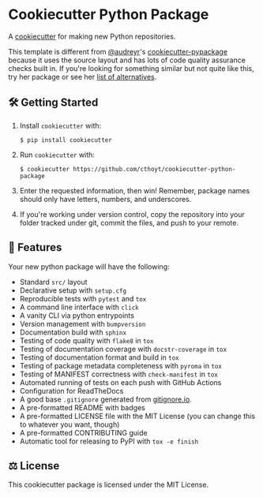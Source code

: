 # Cookiecutter Python Package

A [cookiecutter](https://github.com/cookiecutter/cookiecutter) for making new Python repositories.

This template is different from [@audreyr](https://github.com/audreyr)'s
[cookiecutter-pypackage](https://github.com/audreyfeldroy/cookiecutter-pypackage) because it uses the source
layout and has lots of code quality assurance checks built in. If you're looking for something similar but not quite
like this, try her package or see her [list of alternatives](https://cookiecutter-pypackage.readthedocs.io/en/latest/readme.html#similar-cookiecutter-templates).

## 🛠️ Getting Started

1. Install `cookiecutter` with:

    ```shell
    $ pip install cookiecutter
    ```

2. Run `cookiecutter` with:

    ```shell
    $ cookiecutter https://github.com/cthoyt/cookiecutter-python-package
    ```

3. Enter the requested information, then win! Remember, package names should only have letters, numbers,
   and underscores.

4. If you're working under version control, copy the repository into your folder tracked under git, commit
   the files, and push to your remote.

## 💪 Features

Your new python package will have the following:

- Standard `src/` layout
- Declarative setup with `setup.cfg`
- Reproducible tests with `pytest` and `tox`
- A command line interface with `click`
- A vanity CLI via python entrypoints
- Version management with `bumpversion`
- Documentation build with `sphinx`
- Testing of code quality with `flake8` in `tox`
- Testing of documentation coverage with `docstr-coverage` in `tox`
- Testing of documentation format and build in `tox`
- Testing of package metadata completeness with `pyroma` in `tox`
- Testing of MANIFEST correctness with `check-manifest` in `tox`
- Automated running of tests on each push with GitHub Actions
- Configuration for ReadTheDocs
- A good base `.gitignore` generated from [gitignore.io](https://gitignore.io).
- A pre-formatted README with badges
- A pre-formatted LICENSE file with the MIT License (you can change this to whatever you want, though)
- A pre-formatted CONTRIBUTING guide
- Automatic tool for releasing to PyPI with `tox -e finish`

## ⚖️ License

This cookiecutter package is licensed under the MIT License.
